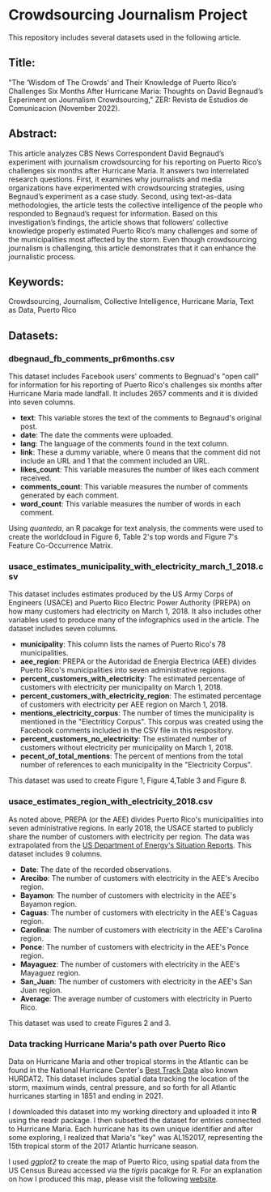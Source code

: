 # Crowdsourcing Journalism Project

This repository includes several datasets used in the following article.

## Title:

"The ‘Wisdom of The Crowds’ and Their Knowledge of Puerto Rico’s Challenges Six Months After Hurricane Maria: Thoughts on David Begnaud’s Experiment on Journalism Crowdsourcing," ZER: Revista de Estudios de Comunicacion (November 2022).

## Abstract: 

This article analyzes CBS News Correspondent David Begnaud’s experiment with journalism crowdsourcing for his reporting on Puerto Rico’s challenges six months after Hurricane María. It answers two interrelated research questions. First, it examines why journalists and media organizations have experimented with crowdsourcing strategies, using Begnaud’s experiment as a case study. Second, using text-as-data methodologies, the article tests the collective intelligence of the people who responded to Begnaud’s request for information. Based on this investigation’s findings, the article shows that followers’ collective knowledge properly estimated Puerto Rico’s many challenges and some of the municipalities most affected by the storm. Even though crowdsourcing journalism is challenging, this article demonstrates that it can enhance the journalistic process. 

## Keywords:

Crowdsourcing, Journalism, Collective Intelligence, Hurricane María, Text as Data, Puerto Rico

## Datasets:

### dbegnaud_fb_comments_pr6months.csv

This dataset includes Facebook users' comments to Begnuad's "open call" for information for his reporting of Puerto Rico's challenges six months after Hurricane Maria made landfall. It includes 2657 comments and it is divided into seven columns.

- **text**: This variable stores the text of the comments to Begnaud's original post.
- **date**: The date the comments were uploaded.
- **lang**: The language of the comments found in the text column.
- **link**: These a dummy variable, where 0 means that the comment did not include an URL and 1 that the comment included an URL.
- **likes_count**: This variable measures the number of likes each comment received.
- **comments_count**: This variable measures the number of comments generated by each comment.
- **word_count**: This variable measures the number of words in each comment.

Using *quanteda*, an R pacakge for text analysis, the comments were used to create the worldcloud in Figure 6, Table 2's top words and Figure 7's Feature Co-Occurrence Matrix.

### usace_estimates_municipality_with_electricity_march_1_2018.csv

This dataset includes estimates produced by the US Army Corps of Engineers (USACE) and Puerto Rico Electric Power Authority (PREPA) on how many customers had electricity on March 1, 2018. It also includes other variables used to produce many of the infographics used in the article. The dataset includes seven columns.

- **municipality**: This column lists the names of Puerto Rico's 78 municipalities.
- **aee_region**: PREPA or the Autoridad de Energia Electrica (AEE) divides Puerto Rico's municipalities into seven administrative regions.
- **percent_customers_with_electricity**: The estimated percentage of customers with electricity per municipality on March 1, 2018.
- **percent_customers_with_electricity_region**: The estimated percentage of customers with electricity per AEE region on March 1, 2018.
- **mentions_electricity_corpus**: The number of times the municipality is mentioned in the "Electriticy Corpus". This corpus was created using the Facebook comments included in the CSV file in this respository.
- **percent_customers_no_electricity**: The estimated number of customers without electricity per municipality on March 1, 2018.
- **pecent_of_total_mentions**: The percent of mentions from the total number of references to each municipality in the "Electricity Corpus".

This dataset was used to create Figure 1, Figure 4,Table 3 and Figure 8. 

### usace_estimates_region_with_electricity_2018.csv

As noted above, PREPA (or the AEE) divides Puerto Rico's municipalities into seven administrative regions. In early 2018, the USACE started to publicly share the number of customers with electricity per region. The data was extrapolated from the [US Department of Energy's Situation Reports](https://www.energy.gov/ceser/downloads/hurricanes-nate-maria-irma-and-harvey-situation-reports). This dataset includes 9 columns.

- **Date**: The date of the recorded observations.
- **Arecibo**: The number of customers with electricity in the AEE's Arecibo region.
- **Bayamon**: The number of customers with electricity in the AEE's Bayamon region.
- **Caguas**: The number of customers with electricity in the AEE's Caguas region. 
- **Carolina**: The number of customers with electricity in the AEE's Carolina region.
- **Ponce**: The number of customers with electricity in the AEE's Ponce region.
- **Mayaguez**: The number of customers with electricity in the AEE's Mayaguez region.
- **San_Juan**: The number of customers with electricity in the AEE's San Juan region.
- **Average**: The average number of customers with electricity in Puerto Rico.

This dataset was used to create Figures 2 and 3.

### Data tracking Hurricane Maria's path over Puerto Rico

<!-- wp:paragraph -->
<p>Data on Hurricane Maria and other tropical storms in the Atlantic can be found in the National Hurricane Center's <a href="https://www.nhc.noaa.gov/data/#marine" data-type="URL" data-id="https://www.nhc.noaa.gov/data/#marine">Best Track Data</a> also known HURDAT2. This dataset includes spatial data tracking the location of the storm, maximum winds, central pressure, and so forth for all Atlantic hurricanes starting in 1851 and ending in 2021. </p>
<!-- /wp:paragraph -->

<!-- wp:paragraph -->
<p>I downloaded this dataset into my working directory and uploaded it into <strong>R</strong> using the readr package. I then subsetted the dataset for entries connected to Hurricane Maria. Each hurricane has its own unique identifier and after some exploring, I realized that Maria's "key" was AL152017, representing the 15th tropical storm of the 2017 Atlantic hurricane season.</p>
<!-- /wp:paragraph -->

I used *ggplot2* to create the map of Puerto Rico, using spatial data from the US Census Bureau accessed via the *tigris* pacakge for R. For an explanation on how I produced this map, please visit the following [website](https://worldpoliticsdatalab.org/resources/how-to-create-maps-in-r-with-the-ggplot2-package-part-2/).

